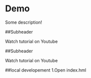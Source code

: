 # Demo

Some description!

##Subheader

Watch tutorial on Youtube

##Subheader

Watch tutorial on Youtube

##local developement 
1.Open index.hml
